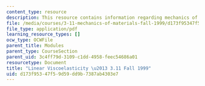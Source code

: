 ```yaml
---
content_type: resource
description: This resource contains information regarding mechanics of materials.
file: /media/courses/3-11-mechanics-of-materials-fall-1999/d173f95347f59d59dd9b7387ab4303e7_MIT3_11F99_visco.pdf
file_type: application/pdf
learning_resource_types: []
ocw_type: OCWFile
parent_title: Modules
parent_type: CourseSection
parent_uid: 3c4ff79d-3109-c1dd-4958-feec54686a01
resourcetype: Document
title: "Linear Viscoelasticity \u2013 3.11 Fall 1999"
uid: d173f953-47f5-9d59-dd9b-7387ab4303e7
---
```

